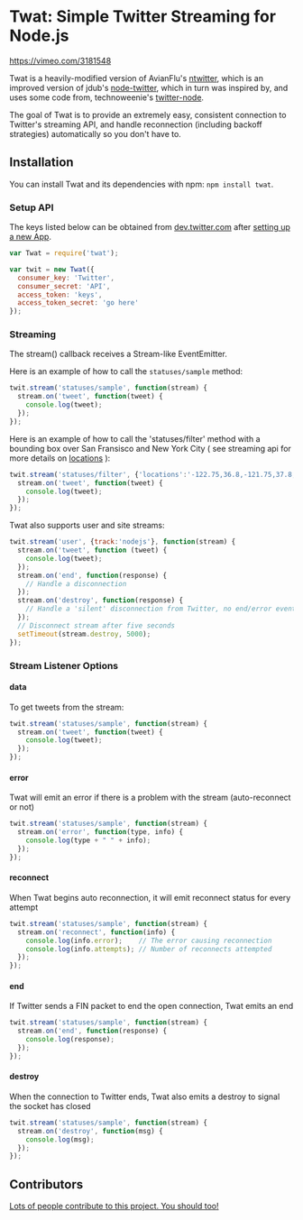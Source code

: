 Twat: Simple Twitter Streaming for Node.js
==========================================

https://vimeo.com/3181548

Twat is a heavily-modified version of AvianFlu's [ntwitter](http://github.com/AvianFlu/ntwitter), which is an improved version of jdub's [node-twitter](http://github.com/jdub/node-twitter), which in turn was inspired by, and uses some code from, technoweenie's [twitter-node](http://github.com/technoweenie/twitter-node).

The goal of Twat is to provide an extremely easy, consistent connection to Twitter's streaming API, and handle reconnection (including backoff strategies) automatically so you don't have to.


## Installation

You can install Twat and its dependencies with npm: `npm install twat`.


### Setup API 

The keys listed below can be obtained from [dev.twitter.com](http://dev.twitter.com) after [setting up a new App](https://dev.twitter.com/apps/new).

``` javascript
var Twat = require('twat');

var twit = new Twat({
  consumer_key: 'Twitter',
  consumer_secret: 'API',
  access_token: 'keys',
  access_token_secret: 'go here'
});
```


### Streaming

The stream() callback receives a Stream-like EventEmitter.

Here is an example of how to call the `statuses/sample` method:

``` javascript
twit.stream('statuses/sample', function(stream) {
  stream.on('tweet', function(tweet) {
    console.log(tweet);
  });
});
```
        
Here is an example of how to call the 'statuses/filter' method with a bounding box over San Fransisco and New York City ( see streaming api for more details on [locations](https://dev.twitter.com/docs/streaming-api/methods#locations) ):

``` javascript
twit.stream('statuses/filter', {'locations':'-122.75,36.8,-121.75,37.8,-74,40,-73,41'}, function(stream) {
  stream.on('tweet', function(tweet) {
    console.log(tweet);
  });
});
```

Twat also supports user and site streams:

``` javascript
twit.stream('user', {track:'nodejs'}, function(stream) {
  stream.on('tweet', function (tweet) {
    console.log(tweet);
  });
  stream.on('end', function(response) {
    // Handle a disconnection
  });
  stream.on('destroy', function(response) {
    // Handle a 'silent' disconnection from Twitter, no end/error event fired
  });
  // Disconnect stream after five seconds
  setTimeout(stream.destroy, 5000);
});
```


### Stream Listener Options

#### data

To get tweets from the stream:

``` javascript
twit.stream('statuses/sample', function(stream) {
  stream.on('tweet', function(tweet) {
    console.log(tweet);
  });
});
```

#### error

Twat will emit an error if there is a problem with the stream (auto-reconnect or not)

``` javascript
twit.stream('statuses/sample', function(stream) {
  stream.on('error', function(type, info) {
    console.log(type + " " + info);
  });
});
```

#### reconnect

When Twat begins auto reconnection, it will emit reconnect status for every attempt

``` javascript
twit.stream('statuses/sample', function(stream) {
  stream.on('reconnect', function(info) {
    console.log(info.error);    // The error causing reconnection
    console.log(info.attempts); // Number of reconnects attempted
  });
});
```

#### end

If Twitter sends a FIN packet to end the open connection, Twat emits an end

``` javascript
twit.stream('statuses/sample', function(stream) {
  stream.on('end', function(response) {
    console.log(response);
  });
});
```

#### destroy

When the connection to Twitter ends, Twat also emits a destroy to signal the socket has closed

``` javascript
twit.stream('statuses/sample', function(stream) {
  stream.on('destroy', function(msg) {
    console.log(msg);
  });
});
```



## Contributors

[Lots of people contribute to this project. You should too!](https://github.com/mileszim/twat/contributors)

